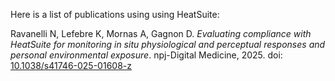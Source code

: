 Here is a list of publications using using HeatSuite:

Ravanelli N, Lefebre K, Mornas A, Gagnon D. *Evaluating compliance with HeatSuite for monitoring in situ physiological and perceptual responses and personal environmental exposure*. npj-Digital Medicine, 2025. doi: [10.1038/s41746-025-01608-z](https://doi.org/10.1038/s41746-025-01608-z)
